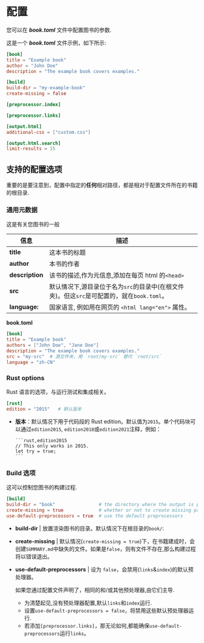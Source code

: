 # 配置

您可以在 **_book.toml_** 文件中配置图书的参数.

这是一个 **_book.toml_** 文件示例，如下所示:

```toml
[book]
title = "Example book"
author = "John Doe"
description = "The example book covers examples."

[build]
build-dir = "my-example-book"
create-missing = false

[preprocessor.index]

[preprocessor.links]

[output.html]
additional-css = ["custom.css"]

[output.html.search]
limit-results = 15
```

## 支持的配置选项

重要的是要注意到，配置中指定的**任何**相对路径，都是相对于配置文件所在的书籍的根目录.

### 通用元数据

这是有关您图书的一般

| 信息            | 描述                                                                                       |
| --------------- | ------------------------------------------------------------------------------------------ |
| **title**       | 这本书的标题                                                                               |
| **author**      | 本书的作者                                                                                 |
| **description** | 该书的描述,作为元信息,添加在每页 html 的`<head>`                                           |
| **src**         | 默认情况下,源目录位于名为`src`的目录中(在根文件夹)。但这`src`是可配置的，就在`book.toml`。 |
| **language:**   | 国家语言, 例如用在网页的 `<html lang="en">` 属性。                                         |

**book.toml**

```toml
[book]
title = "Example book"
authors = ["John Doe", "Jane Doe"]
description = "The example book covers examples."
src = "my-src"  # 源文件夹，用 `root/my-src` 替代 `root/src`
language = "zh-CN"
```

### Rust options

Rust 语言的选项，与运行测试和集成相关。

```toml
[rust]
edition = "2015"   # 默认版本
```

- **版本**：默认情况下用于代码段的 Rust edition。默认值为`2015`。单个代码块可以通过`edition2015`, `edition2018`或`edition2021`注释，例如：

  ````text
  ```rust,edition2015
  // This only works in 2015.
  let try = true;
  ```
  ````

### Build 选项

这可以控制您图书的构建过程.

```toml
[build]
build-dir = "book"                # the directory where the output is placed
create-missing = true             # whether or not to create missing pages
use-default-preprocessors = true  # use the default preprocessors
```

- **build-dir** | 放置渲染图书的目录。默认情况下在根目录的`book/`:
- **create-missing** | 默认情况(`create-missing = true`)下，在书籍建成时，会创建`SUMMARY.md`中缺失的文件。如果是`false`，则有文件不存在,那么构建过程将以错误退出。
- **use-default-preprocessors** | 设为 `false`，会禁用(`links`&`index`)的默认预处理器。

  如果您通过配置文件声明了，相同的和/或其他预处理器,由它们主导.

  - 为清楚起见,没有预处理器配置,默认`links`和`index`运行.
  - 设置`use-default-preprocessors = false`，将禁用这些默认预处理器运行.
  - 若添加`[preprocessor.links]`，那无论如何,都能确保`use-default-preprocessors`运行`links`。
